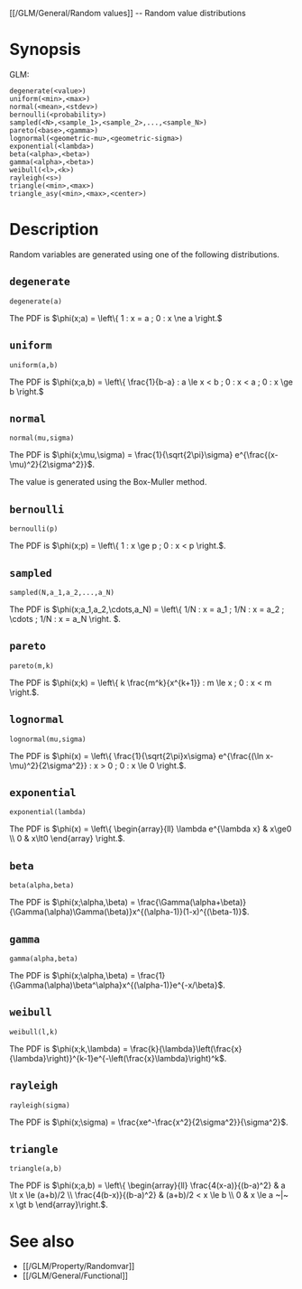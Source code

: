 [[/GLM/General/Random values]] -- Random value distributions

# Synopsis

GLM:

~~~
degenerate(<value>)
uniform(<min>,<max>)
normal(<mean>,<stdev>)
bernoulli(<probability>)
sampled(<N>,<sample_1>,<sample_2>,...,<sample_N>)
pareto(<base>,<gamma>)
lognormal(<geometric-mu>,<geometric-sigma>)
exponential(<lambda>)
beta(<alpha>,<beta>)
gamma(<alpha>,<beta>)
weibull(<l>,<k>)
rayleigh(<s>)
triangle(<min>,<max>)
triangle_asy(<min>,<max>,<center>)
~~~

# Description

Random variables are generated using one of the following distributions.

## `degenerate`

~~~
degenerate(a)
~~~

The PDF is $\phi(x;a) = \left\\{ 1 : x = a ; 0 : x \ne a \right.$

## `uniform`

~~~
uniform(a,b)
~~~

The PDF is $\phi(x;a,b) = \left\\{ \frac{1}{b-a} : a \le x < b ; 0 : x < a ; 0 : x \ge b \right.$

## `normal`

~~~
normal(mu,sigma)
~~~

The PDF is $\phi(x;\mu,\sigma) = \frac{1}{\sqrt{2\pi}\sigma} e^{\frac{(x-\mu)^2}{2\sigma^2}}$.

The value is generated using the Box-Muller method.

## `bernoulli`

~~~
bernoulli(p)
~~~

The PDF is $\phi(x;p) = \left\\{ 1 : x \ge p ; 0 : x < p \right.$.

## `sampled`

~~~
sampled(N,a_1,a_2,...,a_N)
~~~

The PDF is $\phi(x;a_1,a_2,\cdots,a_N) = \left\\{ 1/N : x = a_1 ; 1/N : x = a_2 ; \cdots ; 1/N : x = a_N \right. $.

## `pareto`

~~~
pareto(m,k)
~~~

The PDF is $\phi(x;k) = \left\\{ k \frac{m^k}{x^{k+1}} : m \le x ; 0 : x < m \right.$.

## `lognormal`

~~~
lognormal(mu,sigma)
~~~

The PDF is $\phi(x) = \left\\{ \frac{1}{\sqrt{2\pi}x\sigma} e^{\frac{(\ln x-\mu)^2}{2\sigma^2}} : x > 0 ; 0 : x \le 0 \right.$.

## `exponential`

~~~
exponential(lambda)
~~~

The PDF is $\phi(x) = \left\\{ \begin{array}{ll} \lambda e^{\lambda x} & x\ge0 \\\\ 0 & x\lt0 \end{array} \right.$.

## `beta`

~~~
beta(alpha,beta)
~~~

The PDF is $\phi(x;\alpha,\beta) = \frac{\Gamma(\alpha+\beta)}{\Gamma(\alpha)\Gamma(\beta)}x^{(\alpha-1)}(1-x)^{(\beta-1)}$.

## `gamma`

~~~
gamma(alpha,beta)
~~~

The PDF is $\phi(x;\alpha,\beta) = \frac{1}{\Gamma(\alpha)\beta^\alpha}x^{(\alpha-1)}e^{-x/\beta}$.

## `weibull`

~~~
weibull(l,k)
~~~

The PDF is $\phi(x;k,\lambda) = \frac{k}{\lambda}\left(\frac{x}{\lambda}\right)}^{k-1}e^{-\left(\frac{x}\lambda}\right)^k$.

## `rayleigh`

~~~
rayleigh(sigma)
~~~

The PDF is $\phi(x;\sigma) = \frac{xe^-\frac{x^2}{2\sigma^2}}{\sigma^2}$.

## `triangle`

~~~
triangle(a,b)
~~~

The PDF is $\phi(x;a,b) = \left\\{ \begin{array}{ll} \frac{4(x-a)}{(b-a)^2} & a \lt x \le (a+b)/2 \\\\ \frac{4(b-x)}{(b-a)^2} & (a+b)/2 < x \le b \\\\ 0 & x \le a ~|~ x \gt b \end{array}\right.$.

# See also

* [[/GLM/Property/Randomvar]]
* [[/GLM/General/Functional]]
